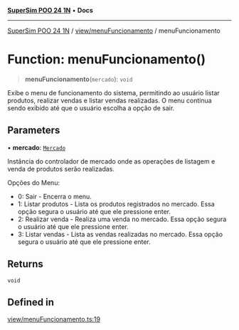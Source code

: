 [**SuperSim POO 24 1N**](../../../README.md) • **Docs**

***

[SuperSim POO 24 1N](../../../modules.md) / [view/menuFuncionamento](../README.md) / menuFuncionamento

# Function: menuFuncionamento()

> **menuFuncionamento**(`mercado`): `void`

Exibe o menu de funcionamento do sistema, permitindo ao usuário listar produtos, realizar vendas e listar vendas realizadas.
O menu continua sendo exibido até que o usuário escolha a opção de sair.

## Parameters

• **mercado**: [`Mercado`](../../../controllers/Mercado/classes/Mercado.md)

Instância do controlador de mercado onde as operações de listagem e venda de produtos serão realizadas.

Opções do Menu:
- 0: Sair - Encerra o menu.
- 1: Listar produtos - Lista os produtos registrados no mercado. Essa opção segura o usuário até que ele pressione enter.
- 2: Realizar venda - Realiza uma venda no mercado. Essa opção segura o usuário até que ele pressione enter.
- 3: Listar vendas - Lista as vendas realizadas no mercado. Essa opção segura o usuário até que ele pressione enter.

## Returns

`void`

## Defined in

[view/menuFuncionamento.ts:19](https://github.com/AdrianFeijoFagundes/SuperSim-POO-24-1N/blob/b30de4c87eeff268a1622cc54394a69b4c60173b/src/view/menuFuncionamento.ts#L19)
